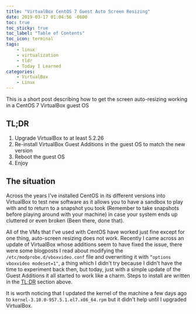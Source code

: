 ```yaml
---
title: "VirtualBox CentOS 7 Guest Auto Screen Resizing"
date: 2019-03-17 01:04:56 -0600
toc: true
toc_sticky: true
toc_label: "Table of Contents"
toc_icon: terminal
tags:
    - linux
    - virtualization
    - tldr
    - Today I Learned
categories:
    - VirtualBox
    - Linux
---
```

This is a short post describing how to get the screen auto-resizing working in a CentOS 7 VirtualBox guest OS
<!-- more -->

## TL;DR

1. Upgrade VirtualBox to at least 5.2.26
2. Re-install VirtualBox Guest Additions in the guest OS to match the new version
3. Reboot the guest OS
4. Enjoy

## The situation

Across the years I've installed CentOS in its different versions into VirtualBox to test new software as it allows you to have a sandbox to play with and to return to a snapshot you took (Remember to take snapshots before playing around with your machine) in case your system ends up cluttered or even broken (Been there, done that).

All of the VMs that I've used with CentOS have worked just fine except for one thing, auto-screen resizing does not work. Recently I came across an update of VirtualBox whose additions seem to have fixed the issue, there were some blogposts I read about modifying the `/etc/modprobe.d/vboxvideo.conf` file and overwriting it with `“options vboxvideo modeset=1"`, a thing which I didn't try because I didn't have the time to experiment back then, but today, just with a simple update of the Guest Additions it all started to work like a charm. Steps to install are written in the [TL;DR](#TLDR) section above.

It is worth noticing that I updated the kernel of the machine a few days ago to `kernel-3.10.0-957.5.1.el7.x86_64.rpm` but it didn't help until I upgraded VirtualBox.
